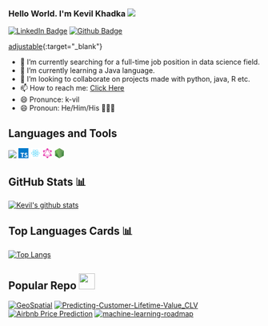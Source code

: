 ### Hello World. I'm Kevil Khadka <img src="https://files.aashutosh.dev/hey.gif" width="32px">

[![LinkedIn Badge](https://img.shields.io/badge/LinkedIn-Kevil%20Khadka-blue)](https://www.linkedin.com/in/kevilkhadka/)
[![Github Badge](https://img.shields.io/github/followers/kk289?style=social)](https://github.com/kk289?tab=followers)

[adjustable](http://google.com "Giiidd"){:target="_blank"}

- 🔭  I’m currently searching for a full-time job position in data science field.
- 🌱  I’m currently learning a Java language.
- 👯  I’m looking to collaborate on projects made with python, java, R etc.
- 📫  How to reach me: [Click Here](https://www.linkedin.com/in/kevilkhadka/)
- 😄  Pronunce: k-vil
- 😄  Pronoun: He/Him/His 🙍🏻‍♂️

## Languages and Tools

<code><img height="20" src="https://raw.githubusercontent.com/github/explore/80688e429a7d4ef2fca1e82350fe8e3517d3494d/topics/rstudio/rstudio.png"></code>
<code><img height="20" src="https://raw.githubusercontent.com/github/explore/80688e429a7d4ef2fca1e82350fe8e3517d3494d/topics/typescript/typescript.png"></code>
<code><img height="20" src="https://raw.githubusercontent.com/github/explore/80688e429a7d4ef2fca1e82350fe8e3517d3494d/topics/react/react.png"></code>
<code><img height="20" src="https://raw.githubusercontent.com/github/explore/5c058a388828bb5fde0bcafd4bc867b5bb3f26f3/topics/graphql/graphql.png"></code>
<code><img height="20" src="https://raw.githubusercontent.com/github/explore/80688e429a7d4ef2fca1e82350fe8e3517d3494d/topics/nodejs/nodejs.png"></code>    


## GitHub Stats 📊

[![Kevil's github stats](https://github-readme-stats.vercel.app/api?username=kk289&show_icons=true&theme=tokyonight)](https://github.com/kk289/kk289)

## Top Languages Cards 📊
[![Top Langs](https://github-readme-stats.vercel.app/api/top-langs/?username=kk289&layout=compact)](https://github.com/kk289)

## Popular Repo <img height="32" width="32" src="https://simpleicons.org/icons/github.svg" />
[![GeoSpatial](https://github-readme-stats.vercel.app/api/pin/?username=kk289&repo=GeoSpatial&show_owner=true)](https://github.com/kk289/GeoSpatial)
[![Predicting-Customer-Lifetime-Value_CLV](https://github-readme-stats.vercel.app/api/pin/?username=kk289&repo=Predicting-Customer-Lifetime-Value_CLV&show_owner=true)](https://github.com/kk289/Predicting-Customer-Lifetime-Value_CLV)
[![Airbnb Price Prediction](https://github-readme-stats.vercel.app/api/pin/?username=kk289&repo=Airbnb-Price-Prediction&show_owner=true)](https://github.com/kk289/Airbnb-Price-Prediction)
[![machine-learning-roadmap](https://github-readme-stats.vercel.app/api/pin/?username=mrdbourke&repo=machine-learning-roadmap&show_owner=true)](https://github.com/mrdbourke/machine-learning-roadmap)
